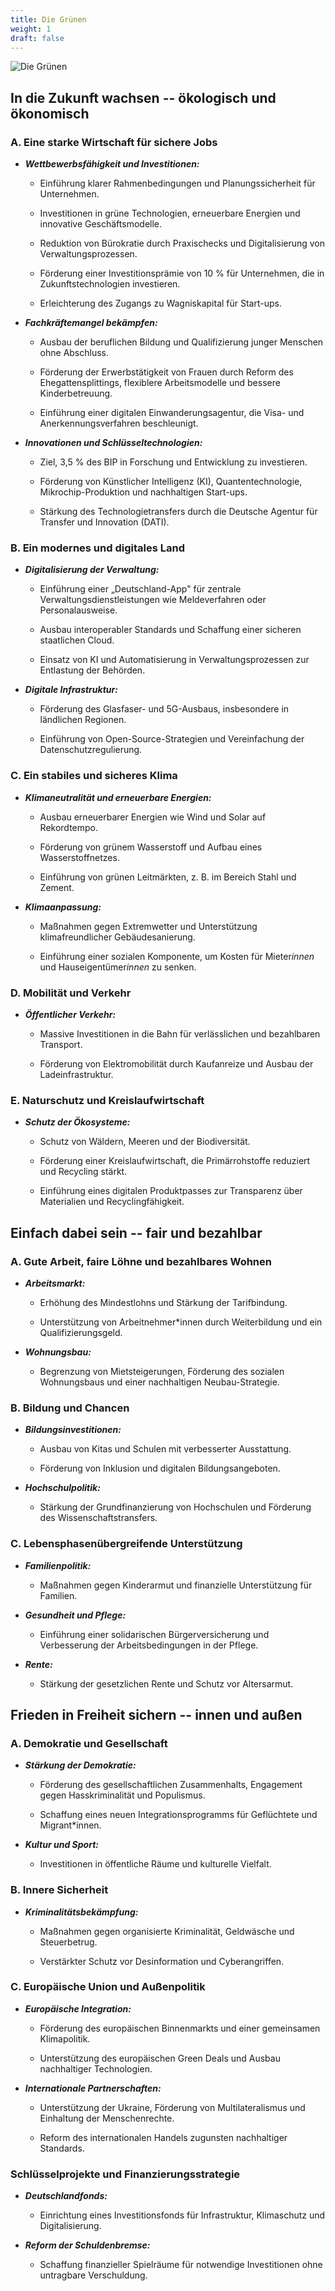 ```yaml
---
title: Die Grünen
weight: 1
draft: false
---
```

<style>
    .figure-image {
        width: 50% !important
    }
</style>
![Die Grünen](images/die_grünen.png)

## In die Zukunft wachsen -- ökologisch und ökonomisch

### A. Eine starke Wirtschaft für sichere Jobs

-   ***Wettbewerbsfähigkeit und Investitionen:***

    -   Einführung klarer Rahmenbedingungen und Planungssicherheit für
        Unternehmen.

    -   Investitionen in grüne Technologien, erneuerbare Energien und
        innovative Geschäftsmodelle.

    -   Reduktion von Bürokratie durch Praxischecks und Digitalisierung
        von Verwaltungsprozessen.

    -   Förderung einer Investitionsprämie von 10 % für Unternehmen, die
        in Zukunftstechnologien investieren.

    -   Erleichterung des Zugangs zu Wagniskapital für Start-ups.

-   ***Fachkräftemangel bekämpfen:***

    -   Ausbau der beruflichen Bildung und Qualifizierung junger
        Menschen ohne Abschluss.

    -   Förderung der Erwerbstätigkeit von Frauen durch Reform des
        Ehegattensplittings, flexiblere Arbeitsmodelle und bessere
        Kinderbetreuung.

    -   Einführung einer digitalen Einwanderungsagentur, die Visa- und
        Anerkennungsverfahren beschleunigt.

-   ***Innovationen und Schlüsseltechnologien:***

    -   Ziel, 3,5 % des BIP in Forschung und Entwicklung zu investieren.

    -   Förderung von Künstlicher Intelligenz (KI), Quantentechnologie,
        Mikrochip-Produktion und nachhaltigen Start-ups.

    -   Stärkung des Technologietransfers durch die Deutsche Agentur für
        Transfer und Innovation (DATI).

### B. Ein modernes und digitales Land

-   ***Digitalisierung der Verwaltung:***

    -   Einführung einer „Deutschland-App" für zentrale
        Verwaltungsdienstleistungen wie Meldeverfahren oder
        Personalausweise.

    -   Ausbau interoperabler Standards und Schaffung einer sicheren
        staatlichen Cloud.

    -   Einsatz von KI und Automatisierung in Verwaltungsprozessen zur
        Entlastung der Behörden.

-   ***Digitale Infrastruktur:***

    -   Förderung des Glasfaser- und 5G-Ausbaus, insbesondere in
        ländlichen Regionen.

    -   Einführung von Open-Source-Strategien und Vereinfachung der
        Datenschutzregulierung.

### C. Ein stabiles und sicheres Klima

-   ***Klimaneutralität und erneuerbare Energien:***

    -   Ausbau erneuerbarer Energien wie Wind und Solar auf Rekordtempo.

    -   Förderung von grünem Wasserstoff und Aufbau eines
        Wasserstoffnetzes.

    -   Einführung von grünen Leitmärkten, z. B. im Bereich Stahl und
        Zement.

-   ***Klimaanpassung:***

    -   Maßnahmen gegen Extremwetter und Unterstützung klimafreundlicher
        Gebäudesanierung.

    -   Einführung einer sozialen Komponente, um Kosten für Mieter*innen*
        und Hauseigentümer*innen* zu senken.

### D. Mobilität und Verkehr

-   ***Öffentlicher Verkehr:***

    -   Massive Investitionen in die Bahn für verlässlichen und
        bezahlbaren Transport.

    -   Förderung von Elektromobilität durch Kaufanreize und Ausbau der
        Ladeinfrastruktur.

### E. Naturschutz und Kreislaufwirtschaft

-   ***Schutz der Ökosysteme:***

    -   Schutz von Wäldern, Meeren und der Biodiversität.

    -   Förderung einer Kreislaufwirtschaft, die Primärrohstoffe
        reduziert und Recycling stärkt.

    -   Einführung eines digitalen Produktpasses zur Transparenz über
        Materialien und Recyclingfähigkeit.

## Einfach dabei sein -- fair und bezahlbar

### A. Gute Arbeit, faire Löhne und bezahlbares Wohnen

-   ***Arbeitsmarkt:***

    -   Erhöhung des Mindestlohns und Stärkung der Tarifbindung.

    -   Unterstützung von Arbeitnehmer\*innen durch Weiterbildung und
        ein Qualifizierungsgeld.

-   ***Wohnungsbau:***

    -   Begrenzung von Mietsteigerungen, Förderung des sozialen
        Wohnungsbaus und einer nachhaltigen Neubau-Strategie.

### B. Bildung und Chancen

-   ***Bildungsinvestitionen:***

    -   Ausbau von Kitas und Schulen mit verbesserter Ausstattung.

    -   Förderung von Inklusion und digitalen Bildungsangeboten.

-   ***Hochschulpolitik:***

    -   Stärkung der Grundfinanzierung von Hochschulen und Förderung des
        Wissenschaftstransfers.

### C. Lebensphasenübergreifende Unterstützung

-   ***Familienpolitik:***

    -   Maßnahmen gegen Kinderarmut und finanzielle Unterstützung für
        Familien.

-   ***Gesundheit und Pflege:***

    -   Einführung einer solidarischen Bürgerversicherung und
        Verbesserung der Arbeitsbedingungen in der Pflege.

-   ***Rente:***

    -   Stärkung der gesetzlichen Rente und Schutz vor Altersarmut.

## Frieden in Freiheit sichern -- innen und außen

### A. Demokratie und Gesellschaft

-   ***Stärkung der Demokratie:***

    -   Förderung des gesellschaftlichen Zusammenhalts, Engagement gegen
        Hasskriminalität und Populismus.

    -   Schaffung eines neuen Integrationsprogramms für Geflüchtete und
        Migrant\*innen.

-   ***Kultur und Sport:***

    -   Investitionen in öffentliche Räume und kulturelle Vielfalt.

### B. Innere Sicherheit

-   ***Kriminalitätsbekämpfung:***

    -   Maßnahmen gegen organisierte Kriminalität, Geldwäsche und
        Steuerbetrug.

    -   Verstärkter Schutz vor Desinformation und Cyberangriffen.

### C. Europäische Union und Außenpolitik

-   ***Europäische Integration:***

    -   Förderung des europäischen Binnenmarkts und einer gemeinsamen
        Klimapolitik.

    -   Unterstützung des europäischen Green Deals und Ausbau
        nachhaltiger Technologien.

-   ***Internationale Partnerschaften:***

    -   Unterstützung der Ukraine, Förderung von Multilateralismus und
        Einhaltung der Menschenrechte.

    -   Reform des internationalen Handels zugunsten nachhaltiger
        Standards.

### Schlüsselprojekte und Finanzierungsstrategie

-   ***Deutschlandfonds:***

    -   Einrichtung eines Investitionsfonds für Infrastruktur,
        Klimaschutz und Digitalisierung.

-   ***Reform der Schuldenbremse:***

    -   Schaffung finanzieller Spielräume für notwendige Investitionen
        ohne untragbare Verschuldung.
